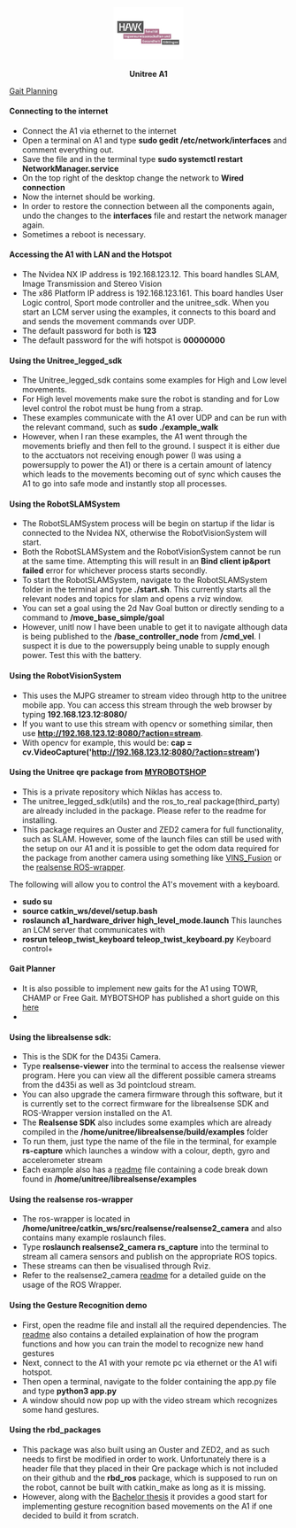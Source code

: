 <p align="center"><img src="img/HAWK_I.png" width="25%" /></p>
<p align="center"> <font-size: 24px;"><strong>Unitree A1</strong></p>
  

[Gait Planning](https://www.mybotshop.de/QUADRUPED-Gait-Planning)

#### Connecting to the internet

- Connect the A1 via ethernet to the internet
- Open a terminal on A1 and type **sudo gedit /etc/network/interfaces** and comment everything out.
- Save the file and in the terminal type **sudo systemctl restart NetworkManager.service**
- On the top right of the desktop change the network to **Wired connection**
- Now the internet should be working.
- In order to restore the connection between all the components again, undo the changes to the **interfaces** file and restart the network manager again.
- Sometimes a reboot is necessary.

#### Accessing the A1 with LAN and the Hotspot

- The Nvidea NX IP address is 192.168.123.12. This board handles SLAM, Image Transmission and Stereo Vision 
- The x86 Platform IP address is 192.168.123.161. This board handles User Logic control, Sport mode controller and the unitree_sdk. When you start an LCM server using the examples, it connects to this board and and sends the movement commands over UDP.
- The default password for both is **123**
- The default password for the wifi hotspot is **00000000**

#### Using the Unitree_legged_sdk

- The Unitree_legged_sdk contains some examples for High and Low level movements.
- For High level movements make sure the robot is standing and for Low level control the robot must be hung from a strap.
- These examples communicate with the A1 over UDP and can be run with the relevant command, such as **sudo ./example_walk**
- However, when I ran these examples, the A1 went through the movements briefly and then fell to the ground. I suspect it is either due to the acctuators not receiving enough power (I was using a powersupply to power the A1) or there is a certain amount of latency which leads to the movements becoming out of sync which causes the A1 to go into safe mode and instantly stop all processes.

#### Using the RobotSLAMSystem

- The RobotSLAMSystem process will be begin on startup if the lidar is connected to the Nvidea NX, otherwise the RobotVisionSystem will start.
- Both the RobotSLAMSystem and the RobotVisionSystem cannot be run at the same time. Attempting this will result in an **Bind client ip&port failed** error for whichever process starts secondly.
- To start the RobotSLAMSystem, navigate to the RobotSLAMSystem folder in the terminal and type **./start.sh**. This currently starts all the relevant nodes and topics for slam and opens a rviz window.
- You can set a goal using the 2d Nav Goal button or directly sending to a command to **/move_base_simple/goal**
- However, unitl now I have been unable to get it to navigate although data is being published to the **/base_controller_node** from **/cmd_vel**. I suspect it is due to the powersupply being unable to supply enough power. Test this with the battery.

#### Using the RobotVisionSystem

- This uses the MJPG streamer to stream video through http to the unitree mobile app. You can access this stream through the web browser by typing **192.168.123.12:8080/**
- If you want to use this stream with opencv or something similar, then use **http://192.168.123.12:8080/?action=stream**.
- With opencv for example, this would be: **cap = cv.VideoCapture('http://192.168.123.12:8080/?action=stream')**

#### Using the Unitree qre package from [MYROBOTSHOP](https://www.docs.quadruped.de/projects/a1/html/quick_start.html#robot-setup)

- This is a private repository which Niklas has access to.
- The unitree_legged_sdk(utils) and the ros_to_real package(third_party) are already included in the package. Please refer to the readme for installing.
- This package requires an Ouster and ZED2 camera for full functionality, such as SLAM. However, some of the launch files can still be used with the setup on our A1 and it is possible to get the odom data required for the package from another camera using something like [VINS_Fusion](https://github.com/HKUST-Aerial-Robotics/VINS-Fusion?tab=readme-ov-file) or the [realsense ROS-wrapper](https://github.com/TomBrown123/realsense-ros/tree/ros1-legacy).

The following will allow you to control the A1's movement with a keyboard.
- **sudo su**
- **source catkin_ws/devel/setup.bash**
- **roslaunch a1_hardware_driver high_level_mode.launch** This launches an LCM server that communicates with 
- **rosrun teleop_twist_keyboard teleop_twist_keyboard.py** Keyboard control+

#### Gait Planner

- It is also possible to implement new gaits for the A1 using TOWR, CHAMP or Free Gait. MYBOTSHOP has published a short guide on this [here](https://www.mybotshop.de/QUADRUPED-Gait-Planning)
- 

#### Using the librealsense sdk:

- This is the SDK for the D435i Camera.
- Type **realsense-viewer** into the terminal to access the realsense viewer program. Here you can view all the different possible camera streams from the d435i as well as 3d pointcloud stream.
- You can also upgrade the camera firmware through this software, but it is currently set to the correct firmware for the librealsense SDK and ROS-Wrapper version installed on the A1.
- The **Realsense SDK** also includes some examples which are already compiled in the **/home/unitree/librealsense/build/examples** folder
- To run them, just type the name of the file in the terminal, for example **rs-capture** which launches a window with a colour, depth, gyro and accelerometer stream
- Each example also has a [readme](https://github.com/TomBrown123/librealsense/tree/master/examples) file containing a code break down found in **/home/unitree/librealsense/examples**
  
#### Using the realsense ros-wrapper

- The ros-wrapper is located in **/home/unitree/catkin_ws/src/realsense/realsense2_camera** and also contains many example roslaunch files.
- Type **roslaunch realsense2_camera rs_capture** into the terminal to stream all camera sensors and publish on the appropriate ROS topics.
- These streams can then be visualised through Rviz.
- Refer to the realsense2_camera [readme](https://github.com/TomBrown123/realsense-ros/tree/ros1-legacy) for a detailed guide on the usage of the ROS Wrapper.

#### Using the Gesture Recognition demo

- First, open the readme file and install all the required dependencies. The [readme](https://github.com/TomBrown123/hand-gesture-recognition-mediapipe) also contains a detailed explaination of how the program functions and how you can train the model to recognize new hand gestures
- Next, connect to the A1 with your remote pc via ethernet or the A1 wifi hotspot.
- Then open a terminal, navigate to the folder containing the app.py file and type **python3 app.py**
- A window should now pop up with the video stream which recognizes some hand gestures.

#### Using the rbd_packages

- This package was also built using an Ouster and ZED2, and as such needs to first be modified in order to work. Unfortunately there is a header file that they placed in their Qre package which is not included on their github and the **rbd_ros** package, which is supposed to run on the robot, cannot be built with catkin_make as long as it is missing.
- However, along with the [Bachelor thesis](https://www.zhaw.ch/storage/engineering/institute-zentren/cai/studentische_arbeiten/Spring_2023/Spring23_BA_PfammatterSchweizer.pdf) it provides a good start for implementing gesture recognition based movements on the A1 if one decided to build it from scratch.
